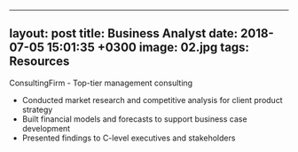 
---
layout: post
title:  Business Analyst
date:   2018-07-05 15:01:35 +0300
image:  02.jpg
tags:   Resources
---
ConsultingFirm - Top-tier management consulting

- Conducted market research and competitive analysis for client product strategy
- Built financial models and forecasts to support business case development  
- Presented findings to C-level executives and stakeholders
